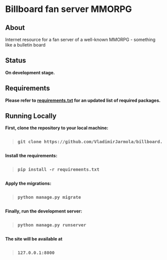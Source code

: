 <h1>Billboard fan server MMORPG </h1>

<h2>About</h2>

<p>

Internet resource for a fan server of a well-known MMORPG - something like a bulletin board</p>
</strong>
<h2>Status</h2>
 <strong>
<p>On development stage.</p>

<h2>Requirements</h2>
 
<p>Please refer to <a href="https://github.com/VladimirJarmola/billboard/blob/master/requirements.txt">requirements.txt</a> for an updated list of required packages.</p>

<h2>Running Locally</h2>

<p>First, clone the repository to your local machine:</p>

<pre><blockquote>git clone https://github.com/VladimirJarmola/billboard.git</blockquote></pre>

<p>Install the requirements:
</p>

<pre><blockquote>pip install -r requirements.txt</blockquote></pre>

<p>Apply the migrations:</p>
 
<pre><blockquote>python manage.py migrate</blockquote></pre>

<p>Finally, run the development server:</p>
 
<pre><blockquote>python manage.py runserver</blockquote></pre>

<p>The site will be available at</p>
 
<pre><blockquote>127.0.0.1:8000</blockquote></pre>

